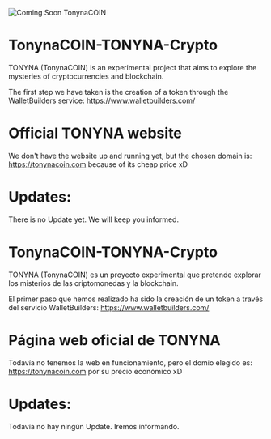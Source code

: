 ![Coming Soon TonynaCOIN](https://fabinidc.com/banner_1_tonyna.jpg)

# TonynaCOIN-TONYNA-Crypto

TONYNA (TonynaCOIN) is an experimental project that aims to explore the mysteries of cryptocurrencies and blockchain.

The first step we have taken is the creation of a token through the WalletBuilders service: https://www.walletbuilders.com/

# Official TONYNA website

We don't have the website up and running yet, but the chosen domain is: https://tonynacoin.com because of its cheap price xD

# Updates:

There is no Update yet. We will keep you informed.





# TonynaCOIN-TONYNA-Crypto

TONYNA (TonynaCOIN) es un proyecto experimental que pretende explorar los misterios de las criptomonedas y la blockchain.

El primer paso que hemos realizado ha sido la creación de un token a través del servicio WalletBuilders: https://www.walletbuilders.com/

# Página web oficial de TONYNA

Todavía no tenemos la web en funcionamiento, pero el domio elegido es: https://tonynacoin.com por su precio económico xD

# Updates:

Todavía no hay ningún Update. Iremos informando.
